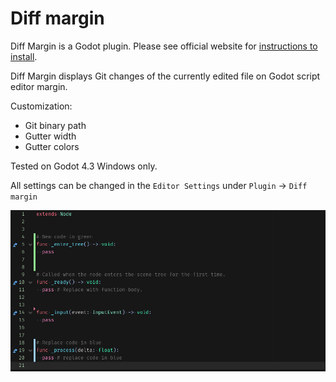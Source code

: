 # Diff margin

Diff Margin is a Godot plugin. Please see official website for [instructions to install](https://docs.godotengine.org/en/stable/tutorials/plugins/editor/installing_plugins.html).

Diff Margin displays Git changes of the currently edited file on Godot script editor margin.

Customization:
- Git binary path
- Gutter width
- Gutter colors

Tested on Godot 4.3 Windows only.

All settings can be changed in the `Editor Settings` under `Plugin` -> `Diff margin`

![Editor](screenshot1.png)
